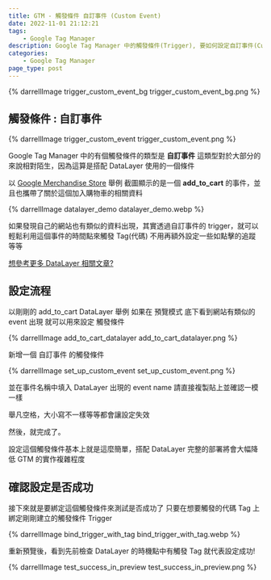 ```yaml
---
title: GTM - 觸發條件 自訂事件 (Custom Event)
date: 2022-11-01 21:12:21
tags:
	- Google Tag Manager
description: Google Tag Manager 中的觸發條件(Trigger), 要如何設定自訂事件(Custom Event)來對應 Datalayer 中的事件
categories: 
	- Google Tag Manager
page_type: post
---
```


{% darrellImage trigger_custom_event_bg trigger_custom_event_bg.png %}

## 觸發條件 : 自訂事件

{% darrellImage trigger_custom_event trigger_custom_event.png %}

Google Tag Manager 中的有個觸發條件的類型是 **自訂事件**
這類型對於大部分的來說相對陌生，因為這算是搭配 DataLayer 使用的一個條件

以 [Google Merchandise Store](https://shop.googlemerchandisestore.com/Google+Redesign/Apparel/Google+Bike+Party+Sticker+Sheet) 舉例 
截圖顯示的是一個 **add_to_cart** 的事件，並且也攜帶了關於這個加入購物車的相關資料

{% darrellImage datalayer_demo datalayer_demo.webp %}

如果發現自己的網站也有類似的資料出現，其實透過自訂事件的 trigger，就可以輕鬆利用這個事件的時間點來觸發 Tag(代碼)
不用再額外設定一些如點擊的追蹤等等

[想參考更多 DataLayer 相關文章?](https://www.darrelltw.com/?q=datalayer&from=post)

## 設定流程

以剛剛的 add_to_cart DataLayer 舉例
如果在 預覽模式 底下看到網站有類似的 event 出現
就可以用來設定 觸發條件

{% darrellImage add_to_cart_datalayer add_to_cart_datalayer.png %}

新增一個 自訂事件 的觸發條件

{% darrellImage set_up_custom_event set_up_custom_event.png %}

並在事件名稱中填入 DataLayer 出現的 event name
請直接複製貼上並確認一模一樣

舉凡空格，大小寫不一樣等等都會讓設定失效

然後，就完成了。

設定這個觸發條件基本上就是這麼簡單，搭配 DataLayer 完整的部署將會大幅降低 GTM 的實作複雜程度

## 確認設定是否成功

接下來就是要綁定這個觸發條件來測試是否成功了
只要在想要觸發的代碼 Tag 上綁定剛剛建立的觸發條件 Trigger

{% darrellImage bind_trigger_with_tag bind_trigger_with_tag.webp %}

重新預覽後，看到先前檢查 DataLayer 的時機點中有觸發 Tag
就代表設定成功!

{% darrellImage test_success_in_preview test_success_in_preview.png %}
